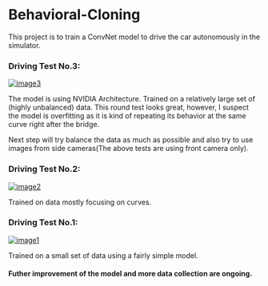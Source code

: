 
# Behavioral-Cloning


This project is to train a ConvNet model to drive the car autonomously in the simulator. 


### Driving Test No.3:

[![image3](https://img.youtube.com/vi/xh-KrAsoq_k/0.jpg)](https://www.youtube.com/watch?v=xh-KrAsoq_k)

The model is using NVIDIA Architecture. Trained on a relatively large set of (highly unbalanced) data. This round test looks great, however, I suspect the model is overfitting as it is kind of repeating its behavior at the same curve right after the bridge.

Next step will try balance the data as much as possible and also try to use images from side cameras(The above tests are using front camera only).



### Driving Test No.2:

[![image2](https://img.youtube.com/vi/9pI-xAmTzIs/0.jpg)](https://www.youtube.com/watch?v=9pI-xAmTzIs)

Trained on data mostly focusing on curves.



### Driving Test No.1:

[![image1](https://img.youtube.com/vi/SaXprRTi3NU/0.jpg)](https://www.youtube.com/watch?v=SaXprRTi3NU)

Trained on a small set of data using a fairly simple model.





#### Futher improvement of the model and more data collection are ongoing.


